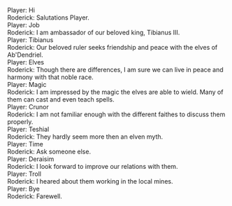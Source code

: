 Player: Hi  
Roderick: Salutations Player.  
Player: Job  
Roderick: I am ambassador of our beloved king, Tibianus III.  
Player: Tibianus  
Roderick: Our beloved ruler seeks friendship and peace with the elves of Ab'Dendriel.  
Player: Elves  
Roderick: Though there are differences, I am sure we can live in peace and harmony with that noble race.  
Player: Magic  
Roderick: I am impressed by the magic the elves are able to wield. Many of them can cast and even teach spells.  
Player: Crunor  
Roderick: I am not familiar enough with the different faithes to discuss them properly.  
Player: Teshial  
Roderick: They hardly seem more then an elven myth.  
Player: Time  
Roderick: Ask someone else.  
Player: Deraisim  
Roderick: I look forward to improve our relations with them.  
Player: Troll  
Roderick: I heared about them working in the local mines.  
Player: Bye  
Roderick: Farewell.  
